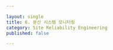 ```yaml
---

layout: single
title: 6. 분산 시스템 모니터링
category: Site Reliability Engineering
published: false

---
```

